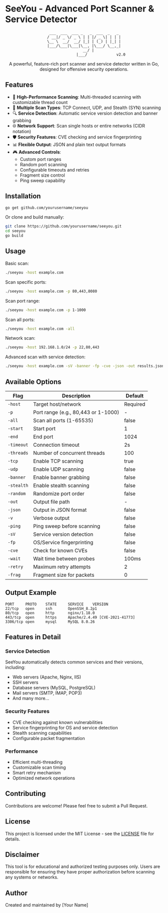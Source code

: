# SeeYou - Advanced Port Scanner & Service Detector

<div align="center">

```
 ___  ___  ___ _   _  ___  _   _ 
/ __|/ _ \/ _ \ | | |/ _ \| | | |
\__ \  __/  __/ |_| | (_) | |_| |
|___/\___|\___|\__, |\___/ \__,_|
                __/ |            
               |___/             v2.0
```

A powerful, feature-rich port scanner and service detector written in Go, designed for offensive security operations.

</div>

## Features

- 🚀 **High-Performance Scanning**: Multi-threaded scanning with customizable thread count
- 🎯 **Multiple Scan Types**: TCP Connect, UDP, and Stealth (SYN) scanning
- 🔍 **Service Detection**: Automatic service version detection and banner grabbing
- 🌐 **Network Support**: Scan single hosts or entire networks (CIDR notation)
- 🛡️ **Security Features**: CVE checking and service fingerprinting
- 📊 **Flexible Output**: JSON and plain text output formats
- 🎮 **Advanced Controls**: 
  - Custom port ranges
  - Random port scanning
  - Configurable timeouts and retries
  - Fragment size control
  - Ping sweep capability

## Installation

```bash
go get github.com/yourusername/seeyou
```

Or clone and build manually:

```bash
git clone https://github.com/yourusername/seeyou.git
cd seeyou
go build
```

## Usage

Basic scan:
```bash
./seeyou -host example.com
```

Scan specific ports:
```bash
./seeyou -host example.com -p 80,443,8080
```

Scan port range:
```bash
./seeyou -host example.com -p 1-1000
```

Scan all ports:
```bash
./seeyou -host example.com -all
```

Network scan:
```bash
./seeyou -host 192.168.1.0/24 -p 22,80,443
```

Advanced scan with service detection:
```bash
./seeyou -host example.com -sV -banner -fp -cve -json -out results.json
```

## Available Options

| Flag | Description | Default |
|------|-------------|---------|
| `-host` | Target host/network | Required |
| `-p` | Port range (e.g., 80,443 or 1-1000) | - |
| `-all` | Scan all ports (1-65535) | false |
| `-start` | Start port | 1 |
| `-end` | End port | 1024 |
| `-timeout` | Connection timeout | 2s |
| `-threads` | Number of concurrent threads | 100 |
| `-tcp` | Enable TCP scanning | true |
| `-udp` | Enable UDP scanning | false |
| `-banner` | Enable banner grabbing | false |
| `-stealth` | Enable stealth scanning | false |
| `-random` | Randomize port order | false |
| `-out` | Output file path | - |
| `-json` | Output in JSON format | false |
| `-v` | Verbose output | false |
| `-ping` | Ping sweep before scanning | false |
| `-sV` | Service version detection | false |
| `-fp` | OS/Service fingerprinting | false |
| `-cve` | Check for known CVEs | false |
| `-wait` | Wait time between probes | 100ms |
| `-retry` | Maximum retry attempts | 2 |
| `-frag` | Fragment size for packets | 0 |

## Output Example

```
PORT     PROTO    STATE     SERVICE    VERSION
22/tcp   open     ssh       OpenSSH_8.2p1
80/tcp   open     http      nginx/1.18.0
443/tcp  open     https     Apache/2.4.49 [CVE-2021-41773]
3306/tcp open     mysql     MySQL 8.0.26
```

## Features in Detail

### Service Detection
SeeYou automatically detects common services and their versions, including:
- Web servers (Apache, Nginx, IIS)
- SSH servers
- Database servers (MySQL, PostgreSQL)
- Mail servers (SMTP, IMAP, POP3)
- And many more...

### Security Features
- CVE checking against known vulnerabilities
- Service fingerprinting for OS and service detection
- Stealth scanning capabilities
- Configurable packet fragmentation

### Performance
- Efficient multi-threading
- Customizable scan timing
- Smart retry mechanism
- Optimized network operations

## Contributing

Contributions are welcome! Please feel free to submit a Pull Request.

## License

This project is licensed under the MIT License - see the [LICENSE](LICENSE) file for details.

## Disclaimer

This tool is for educational and authorized testing purposes only. Users are responsible for ensuring they have proper authorization before scanning any systems or networks.

## Author

Created and maintained by [Your Name] 